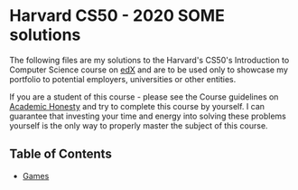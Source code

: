 # Harvard CS50 - 2020 SOME solutions

The following files are my solutions to the Harvard's CS50's Introduction to Computer Science course on [edX](https://courses.edx.org/courses/course-v1:HarvardX+CS50+X/course/) and are to be used only to showcase my portfolio to potential employers, universities or other entities.

If you are a student of this course - please see the Course guidelines on [Academic Honesty](https://docs.cs50.net/2019/x/syllabus.html#academic-honesty) and try to complete this course by yourself. I can guarantee that investing your time and energy into solving these problems yourself is the only way to properly master the subject of this course.

## Table of Contents
- [Games](/games)